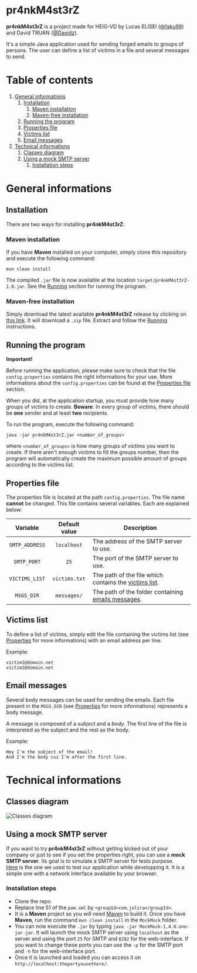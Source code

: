 # pr4nkM4st3rZ

**pr4nkM4st3rZ** is a project made for HEIG-VD by Lucas ELISEI ([@faku99](https://github.com/faku99)) and David TRUAN ([@Daxidz](https://github.com/Daxidz)).

It's a simple Java application used for sending forged emails to groups of persons. The user can define a list of victims in a file and several messages to send.

# Table of contents

1. [General informations](#General)
    1. [Installation](#Installation)
        1. [Maven installation](#Maven-Installation)
        2. [Maven-free installation](#Other-Installation)
    2. [Running the program](#Running)
    3. [Properties file](#Properties)
    4. [Victims list](#VictimsList)
    5. [Email messages](#Messages)
2. [Technical informations](#Technical)
    1. [Classes diagram](#UML)
    2. [Using a mock SMTP server](#SMTP)
        1. [Installation steps](#STMP-Installation)

# <a name="General"></a>General informations

## <a name="Installation"></a>Installation

There are two ways for installing **pr4nkM4st3rZ**:

### <a name="Maven-Installation"></a>Maven installation

If you have **Maven** installed on your computer, simply clone this repository and execute the following command:

    mvn clean install

The compiled `.jar` file is now available at the location `target/pr4nkM4st3rZ-1.0.jar`. See the [Running](#Running) section for running the program.

### <a name="Other-Installation"></a>Maven-free installation

Simply download the latest available **pr4nkM4st3rZ** release by clicking on [this link](https://github.com/faku99/pr4nkM4st3rZ/releases/latest). It will download a `.zip` file. Extract and follow the [Running](#Running) instructions.

## <a name="Running"></a>Running the program

**Important!**

Before running the application, please make sure to check that the file `config.properties` contains the right informations for your use. More informations about the `config.properties` can be found at the [Properties file](#Properties) section.

When you did, at the application startup, you must provide how many groups of victims to create. **Beware**: In every group of victims, there should be **one** sender and at least **two** recipients.

To run the program, execute the following command:

    java -jar pr4nkM4st3rZ.jar <number_of_groups>

where `<number_of_groups>` is how many groups of victims you want to create. If there aren't enough victims to fill the groups number, then the program will automatically create the maximum possible amount of groups according to the victims list.

## <a name="Properties"></a>Properties file

The properties file is located at the path `config.properties`. The file name **cannot** be changed. This file contains several variables. Each are explained below:

 Variable | Default value | Description
:---:|:---:|------
`SMTP_ADDRESS` | `localhost`| The address of the SMTP server to use.
`SMTP_PORT` | `25`| The port of the SMTP server to use.
`VICTIMS_LIST` | `victims.txt` | The path of the file which contains the [victims list](#VictimsList).
`MSGS_DIR` | `messages/` | The path of the folder containing [emails messages](#Messages).

## <a name="VictimsList"></a>Victims list

To define a list of victims, simply edit the file containing the victims list (see [Properties](#Properties) for more informations) with an email address per line.

Example:

    victim1@domain.net
    victim2@domain.net

## <a name="Messages"></a>Email messages

Several body messages can be used for sending the emails. Each file present in the `MSGS_DIR` (see [Properties](#Properties) for more informations) represents a body message.

A message is composed of a *subject* and a *body*. The first line of the file is interpreted as the subject and the rest as the body.

Example:

    Hey I'm the subject of the email!
    And I'm the body cuz I'm after the first line.

# <a name="Technical"></a>Technical informations

## <a name="UML"></a>Classes diagram

![Classes diagram](http://www.plantuml.com/plantuml/proxy?src=https://raw.githubusercontent.com/faku99/pr4nkM4st3rZ/master/figures/classes.plantuml)  

## <a name="STMP"></a>Using a mock SMTP server

If you want to try **pr4nkM4st3rZ** without getting kicked out of your company or just to see if you set the properties right, you can use a **mock SMTP server**. Its goal is to simulate a SMTP server for tests purpose.  
[Here](https://github.com/tweakers-dev/MockMock) is the one we used to test our application while developping it. It is a simple one with a network interface available by your browser.

### <a name="STMP-Installation"></a>Installation steps

* Clone the repo.
* Replace line 51 of the `pom.xml` by `<groupId>com.jolira</groupId>`.
* It is a **Maven** project so you will need [Maven](https://maven.apache.org/download.cgi) to build it. Once you have **Maven**, run the command `mvn clean install` in the `MockMock` folder.
* You can now execute the `.jar` by typing `java -jar MockMock-1.4.0.one-jar.jar`. It will launch the mock SMTP server using `localhost` as the server and using the port `25` for SMTP and `8282` for the web-interface. If you want to change these ports you can use the `-p` for the SMTP port and `-h` for the web-interface port.
* Once it is launched and loaded you can access it on `http://localhost:theportyousethere/`.
